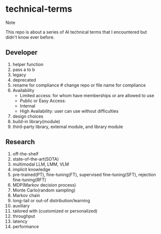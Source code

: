 # technical-terms

> [!NOTE]
> This repo is about a series of AI technical terms that I encountered but didn't know ever before.

## Developer
1. helper function
2. pass a to b
3. legacy
4. deprecated
5. rename for compliance # change repo or file name for compliance
6. Availability
   - Limited access: for whom have memberships or are allowed to use
   - Public or Easy Access:
   - Internal
   - High Availability: user can use without difficulties
7. design choices
8. build-in library(module)
9. third-party library, external module, and library module

## Research
1. off-the-shelf
2. state-of-the-art(SOTA)
3. multimodal LLM, LMM, VLM
4. implicit knowledge
5. pre-trained(PT), fine-tuning(FT), supervised fine-tuning(SFT), rejection fine-tuning(RFT)
6. MDP(Markov decision process)
7. Monte Carlo(random sampling)
8. Markov chain
9. long-tail or out-of distribution/learning
10. auxiliary
11. tailored with (customized or personalized)
12. throughput
13. latency
14. performance
